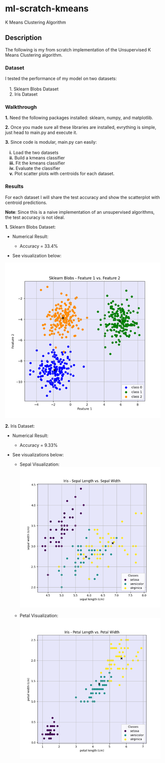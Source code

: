 # ml-scratch-kmeans
K Means Clustering Algorithm

## **Description**
The following is my from scratch implementation of the Unsupervised K Means Clustering algorithm.

### **Dataset**

I tested the performance of my model on two datasets: \
\
    &emsp;1. Sklearn Blobs Dataset \
    &emsp;2. Iris Dataset 

### **Walkthrough**

**1.** Need the following packages installed: sklearn, numpy, and matplotlib.

**2.** Once you made sure all these libraries are installed, evrything is simple, just head to main.py and execute it.

**3.** Since code is modular, main.py can easily: \
\
    &emsp;**i.** Load the two datasets \
    &emsp;**ii.** Build a kmeans classifier \
    &emsp;**iii.** Fit the kmeans classifier \
    &emsp;**iv.** Evaluate the classifier \
    &emsp;**v.** Plot scatter plots with centroids for each dataset.

### **Results**

For each dataset I will share the test accuracy and show the scatterplot with centroid predictions.

**Note**: Since this is a naive implementation of an unsupervised algorithms, the test accuracy is not ideal.

**1.** Sklearn Blobs Dataset:

- Numerical Result:
     - Accuracy = 33.4%

- See visualization below:

 ![alt text](https://github.com/ZainUFarhat/ml-scratch-kmeans/blob/main/plots/blobs/blobs_scatter.png?raw=true) 

**2.** Iris Dataset:

- Numerical Result:
     - Accuracy = 9.33%

- See visualizations below:

    - Sepal Visualization:
        ![alt text](https://github.com/ZainUFarhat/ml-scratch-kmeans/blob/main/plots/iris/iris_sepal.png?raw=true)

    - Petal Visualization:
        ![alt text](https://github.com/ZainUFarhat/ml-scratch-kmeans/blob/main/plots/iris/iris_petal.png?raw=true)